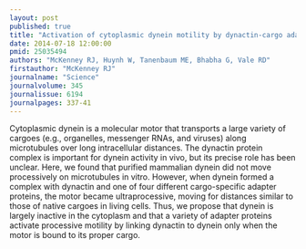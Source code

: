```yaml
---
layout: post
published: true
title: "Activation of cytoplasmic dynein motility by dynactin-cargo adapter complexes."
date: 2014-07-18 12:00:00
pmid: 25035494
authors: "McKenney RJ, Huynh W, Tanenbaum ME, Bhabha G, Vale RD"
firstauthor: "McKenney RJ"
journalname: "Science"
journalvolume: 345
journalissue: 6194
journalpages: 337-41
---
```


Cytoplasmic dynein is a molecular motor that transports a large variety of cargoes (e.g., organelles, messenger RNAs, and viruses) along microtubules over long intracellular distances. The dynactin protein complex is important for dynein activity in vivo, but its precise role has been unclear. Here, we found that purified mammalian dynein did not move processively on microtubules in vitro. However, when dynein formed a complex with dynactin and one of four different cargo-specific adapter proteins, the motor became ultraprocessive, moving for distances similar to those of native cargoes in living cells. Thus, we propose that dynein is largely inactive in the cytoplasm and that a variety of adapter proteins activate processive motility by linking dynactin to dynein only when the motor is bound to its proper cargo.

